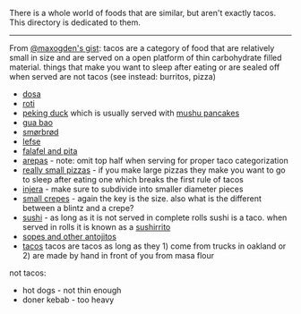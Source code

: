 There is a whole world of foods that are similar, but aren't exactly tacos. This directory is dedicated to them. 

-----------------------------------------

From [@maxogden's gist](https://gist.github.com/maxogden/5906394): tacos are a category of food that are relatively small in size and are served on a open platform of thin carbohydrate filled material. things that make you want to sleep after eating or are sealed off when served are not tacos (see instead: burritos, pizza)

- [dosa](http://www.yummly.com/recipe/Dosas-_indian-Rice-And-Lentil-Pancakes_-My-Recipes?columns=4&position=6%2F32)
- [roti](http://kitchenrhapsody.blogspot.com/2013/04/verkadalai-arisi-roti-thakkali-kaara.html)
- [peking duck](http://www.seriouseats.com/2010/09/the-food-lab-how-to-make-peking-duck-at-home.html) which is usually served with [mushu pancakes](http://userealbutter.com/2013/02/13/mandarin-pancakes-mushu-shells-recipe/)
- [gua bao](http://veganmiam.com/recipes/vegan-taiwanese-gua-bao)
- [smørbrød](http://www.npr.org/2011/01/04/132627711/the-art-of-the-danish-open-face-sandwich)
- [lefse](http://www.thekitchn.com/recipe-norwegian-potato-lefse-recipes-from-the-kitchn-175433)
- [falafel and pita](http://www.feastingathome.com/2013/06/falafels-with-home-made-pita-and-creamy.html#.UdI4qD7wJZM)
- [arepas](http://www.seriouseats.com/2012/04/latin-american-cuisine-colombian-arepas.html) - note: omit top half when serving for proper taco categorization
- [really small pizzas](http://www.thecomfortofcooking.com/2012/08/make-your-own-mini-pizzas.html) - if you make large pizzas they make you want to go to sleep after eating one which breaks the first rule of tacos
- [injera](http://www.veganricha.com/2013/03/ethiopian-injera-100-teff-flatbread.html) - make sure to subdivide into smaller diameter pieces
- [small crepes](http://peachykitchens.com/2013/03/17/eh-maslenitsa-my-mini-crepes-with-mushroom-filling/) - again the key is the size. also what is the different between a blintz and a crepe?
- [sushi](http://shizuokasushi.com/2009/08/17/sushi-rice-the-recipe-basics/) - as long as it is not served in complete rolls sushi is a taco. when served in rolls it is known as a [sushirrito](http://www.sushirrito.com/)
- [sopes and other antojitos](https://en.wikipedia.org/wiki/Sope)
- [tacos](http://instagram.com/p/Yv6buoJr-_/) tacos are tacos as long as they 1) come from trucks in oakland or 2) are made by hand in front of you from masa flour

not tacos:

- hot dogs - not thin enough
- doner kebab - too heavy
